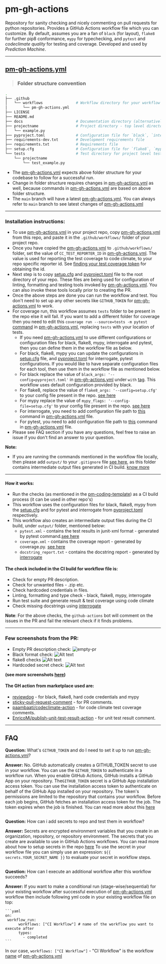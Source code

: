 # pm-gh-actions

Repository for sanity checking and nicely commenting on pull requests for python repositories.
Provides a GitHub Actions workflow file which you can customize. By default, assumes you are a fan of
`black` (for layout), `flake8` for further pip8 conformance, `mypy` for typechecking, and `pytest` and _codeclimate quality_ for testing and coverage.
Developed and used by _Prediction Machine_.

 - - -

## [pm-gh-actions.yml](.github/workflows/pm-gh-actions.yml)

> ### Folder structure convention

```bash
.
├── .github
│   └── workflows               # Workflow directory for your workflow files
│       └── pm-gh-actions.yml
├── LICENSE
├── README.md
├── docs                        # Documentation directory (alternatively `doc`)
├── projectname                 # Project directory - top level directory for project
│   └── example.py
├── pyproject.toml              # Configuration file for `black`, `interrogate` & `pytest`
├── requirements-dev.txt        # Development requirements file
├── requirements.txt            # Requirements file
├── setup.cfg                   # Configuration file for `flake8`, `mypy`
└── tests                       # Test directory for project level tests
    └── projectname
        └── test_example.py
```

- The [pm-gh-actions.yml](.github/workflows/pm-gh-actions.yml) expects above folder structure for your codebase to follow for a successful run.
- Change in folder structure requires changes in [pm-gh-actions.yml](.github/workflows/pm-gh-actions.yml) as well, because commands in [pm-gh-actions.yml](.github/workflows/pm-gh-actions.yml) are based on above folder structure.
- The  `main` branch will have a latest [pm-gh-actions.yml](.github/workflows/pm-gh-actions.yml). You can always refer to `main` branch to see latest changes of [pm-gh-actions.yml](.github/workflows/pm-gh-actions.yml)

- - -

### Installation instructions:

- To use [pm-gh-actions.yml](.github/workflows/pm-gh-actions.yml) in your project repo, copy [pm-gh-actions.yml](.github/workflows/pm-gh-actions.yml) from this repo, and paste it in the `.github/workflows/` folder of your project repo.
- Once you have copied the [pm-gh-actions.yml](.github/workflows/pm-gh-actions.yml) to `.github/workflows/` folder, set the value of `CC_TEST_REPORTER_ID` in [pm-gh-actions.yml](.github/workflows/pm-gh-actions.yml). The value is used for reporting the test coverage to code climate, to your repo specific reporter id. See [finding your test coverage token](https://docs.codeclimate.com/docs/finding-your-test-coverage-token) for obtaining the id.
- Next step is to copy [setup.cfg](setup.cfg) and [pyproject.toml](pyproject.toml) file to the root directory of your repo. These files are being used for configuration of linting, formatting and testing tools invoked by [pm-gh-actions.yml](.github/workflows/pm-gh-actions.yml). You can also invoke these tools locally prior to creating the PR.
- Once the above steps are done you can run the workflow and test. You don't need to set up any other secrets like `GITHUB_TOKEN` for [pm-gh-actions.yml](.github/workflows/pm-gh-actions.yml) to work.
- For coverage run, this workflow assumes `tests` folder to be present in the repo else it will fail. If you want to add a different folder for coverage then you need to edit this `coverage run --source=tests -m pytest` [command](https://github.com/predictionmachine/pm-gh-actions/blob/ab4b850e81b8cfa2224ab51e29c46c651dfcab72/.github/workflows/pm-gh-actions.ym#L139) in [pm-gh-actions.yml](.github/workflows/pm-gh-actions.yml), replacing `tests` with your location of tests.
  - If you need [pm-gh-actions.yml](.github/workflows/pm-gh-actions.yml) to use different configurations or configuration files for black, flake8, mypy, interrogate and pytest, then you can define them in the workflow file as below.
  - For black, flake8, mypy you can update the configurations in [setup.cfg](setup.cfg) file, and [pyproject.toml](pyproject.toml) for interrogate, pytest configurations. If you would like to have separate configuration files for each tool, then use them in the workflow file as mentioned below.
  - For black replace the value of `black_args: '--config=pyproject.toml'` in [pm-gh-actions.yml](.github/workflows/pm-gh-actions.yml) under `with` [tag](https://github.com/predictionmachine/pm-gh-actions/blob/ab4b850e81b8cfa2224ab51e29c46c651dfcab72/.github/workflows/pm-gh-actions.yml#L122). This workflow uses default configuration provided by black.
  - For flake8, replace the value of `flake8_args: '--config=setup.cfg'` to your config file present in the repo. [see here](https://github.com/predictionmachine/pm-gh-actions/blob/ab4b850e81b8cfa2224ab51e29c46c651dfcab72/.github/workflows/pm-gh-actions#L118)
  - For mypy replace the value of `mypy_flags: '--config-file=setup.cfg'` to your config file present in the repo. [see here](https://github.com/predictionmachine/pm-gh-actions/blob/ab4b850e81b8cfa2224ab51e29c46c651dfcab72/.github/workflows/pm-gh-actions.yml#L130)
  - For interrogate, you need to add configuration file path to [this](https://github.com/predictionmachine/pm-gh-actions/blob/63bc3b28a6c48be33ad01c91cc14ad301cc7ec9a/.github/workflows/pm-gh-actions.yml#L161) command in [pm-gh-actions.yml](.github/workflows/pm-gh-actions.yml) file.
  - For pytest, you need to add configuration file path to [this](https://github.com/predictionmachine/pm-gh-actions/blob/ab4b850e81b8cfa2224ab51e29c46c651dfcab72/.github/workflows/pm-gh-actions.yml#L138) command in [pm-gh-actions.yml](.github/workflows/pm-gh-actions.yml) file.
- Please see FAQ section if you have any questions, feel free to raise an issue if you don't find an answer to your question.

**Note:**

- If you are running the commands mentioned in the workflow file locally, then please add `output/` to your `.gitignore` file [see here](https://github.com/predictionmachine/pm-gh-actions/blob/63bc3b28a6c48be33ad01c91cc14ad301cc7ec9a/.gitignore#L10), as this folder contains intermediate output files generated in CI build. [know more](#How-it-works)

- - -
#### How it works:

- Run the checks (as mentioned in the [pm-coding-template](https://github.com/predictionmachine/pm-coding-template)) as a CI build process (it can be used in other repo's)
- This workflow uses the configuration files for black, flake8, mypy from the [setup.cfg](setup.cfg) and for pytest and interrogate from [pyproject.toml](pyproject.toml) respectively.
- This workflow also creates an intermediate output files during the CI build, under `output/` folder, mentioned below:
  - `pytest.xml` - contains the test results in junit-xml format - generated by pytest command.[see here](https://github.com/predictionmachine/pm-gh-actions/blob/63bc3b28a6c48be33ad01c91cc14ad301cc7ec9a/.github/workflows/pm-gh-actions.yml#L142)
  - `coverage.xml` - contains the coverage report - generated by coverage.py. [see here](https://github.com/predictionmachine/pm-gh-actions/blob/63bc3b28a6c48be33ad01c91cc14ad301cc7ec9a/.github/workflows/pm-gh-actions.yml#L144)
  - `docstring_report.txt` - contains the docstring report - generated by [interrogate](https://github.com/predictionmachine/pm-gh-actions/blob/63bc3b28a6c48be33ad01c91cc14ad301cc7ec9a/.github/workflows/pm-gh-actions.yml#L159)

#### The check included in the CI build for workflow file is:
   - Check for empty PR description.
   - Check for unwanted files - .zip etc.
   - Check hardcoded credentials in files.
   - Linting, formatting and type check - black, flake8, mypy, interrogate
   - Run test suite and generate result & test coverage using code climate
   - Check missing docstrings using [interrogate](https://github.com/econchick/interrogate)

**Note**: For the above checks, the `github-actions` bot will comment on the issues in the PR and fail the relevant check if it finds problems.

- - -

### Few screenshots from the PR:

- Empty PR description check:
![empty-pr](docs/screenshots/empty-pr-comment.png?raw=true "Empty PR comment")
- Black format check:
![Alt text](docs/screenshots/black-report.png?raw=true "Black format")
- flake8 checks
![Alt text](docs/screenshots/flake8-report.png?raw=true "Flake8")
- Hardcoded secret check:
![Alt text](docs/screenshots/secrets_report.png?raw=true "Hardcoded secrets report")

**(see more screenshots [here](/docs/screenshots))**

#### The GH action from marketplace used are:

- [reviewdog](https://github.com/reviewdog) - for black, flake8, hard code credentials and mypy
- [sticky-pull-request-comment](https://github.com/marocchino/sticky-pull-request-comment) - for PR comments.
- [paambaati/codeclimate-action](https://github.com/paambaati/codeclimate-action) - for code climate test coverage comments.
- [EnricoMi/publish-unit-test-result-action](https://github.com/EnricoMi/publish-unit-test-result-action) - for unit test result comment.

- - -

## FAQ

**Question:** What's `GITHUB_TOKEN` and do I need to set it up to run [pm-gh-actions.yml](.github/workflows/pm-gh-actions.yml)?

**Answer:** No. GitHub automatically creates a GITHUB_TOKEN secret to use in your workflow. You can use the `GITHUB_TOKEN` to authenticate in a workflow run.
When you enable GitHub Actions, GitHub installs a GitHub App on your repository. The`GITHUB_TOKEN` secret is a GitHub App installation access token. You can use the installation access token to authenticate on behalf of the GitHub App installed on your repository. The token's permissions are limited to the repository that contains your workflow. Before each job begins, GitHub fetches an installation access token for the job. The token expires when the job is finished.
You can read more about this [here](https://docs.github.com/en/actions/reference/authentication-in-a-workflow)

##

**Question:** How can i add secrets to repo and test them in workflow?

**Answer:** Secrets are encrypted environment variables that you create in an organization, repository, or repository environment. The secrets that you create are available to use in GitHub Actions workflows. You can read more about how to setup secrets in the repo [here](https://docs.github.com/en/actions/reference/encrypted-secrets)
To use the secret in your workflow file you can simply use an expression: `${{ secrets.YOUR_SECRET_NAME }}` to evaluate your secret in workflow steps.

##

**Question:** How can I execute an additional workflow after this workflow succeeds?

**Answer:** If you want to make a conditional run (stage-wise/sequential) for your existing workflow after successful execution of [pm-gh-actions.yml](.github/workflows/pm-gh-actions.yml) workflow then include following yml code in your existing workflow file on top:

    ```yaml
    on:
     workflow_run:
          workflows: ["CI Workflow"] # name of the workflow you want to execute after
          types:
            - completed
    ```

 In our case, `workflows: ["CI Workflow"]` -  "CI Workflow" is the workflow [name](https://github.com/predictionmachine/pm-gh-actions/blob/ab4b850e81b8cfa2224ab51e29c46c651dfcab72/.github/workflows/pm-gh-actions.yml#L8) of [pm-gh-actions.yml](.github/workflows/pm-gh-actions.yml)
